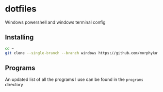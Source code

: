 # dotfiles  

Windows powershell and windows terminal config

## Installing


```bash
cd ~  
git clone --single-branch --branch windows https://github.com/morphykuffour/dotfiles.git 

```

## Programs

An updated list of all the programs I use can be found in the `programs` directory
